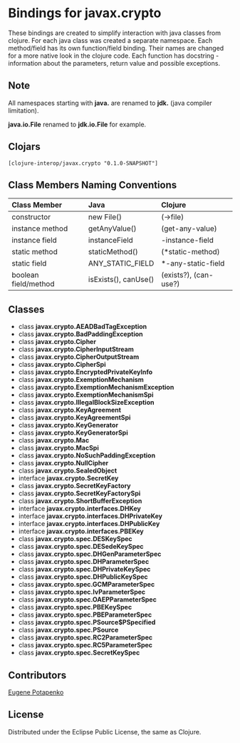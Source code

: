 # Bindings for javax.crypto

These bindings are created to simplify interaction with java classes from clojure.
For each java class was created a separate namespace.
Each method/field has its own function/field binding.
Their names are changed for a more native look in the clojure code. Each function has docstring - information about the parameters, return value and possible exceptions.

## Note

All namespaces starting with **java.** are renamed to **jdk.** (java compiler limitation). 

**java.io.File** renamed to **jdk.io.File** for example. 




## Clojars

```
[clojure-interop/javax.crypto "0.1.0-SNAPSHOT"]
```

## Class Members Naming Conventions

| Class Member | Java | Clojure |
|:--|:--|:--|
| constructor | new File() | (->file) |
| instance method | getAnyValue() | (get-any-value) |
| instance field | instanceField | -instance-field |
| static method | staticMethod() | (*static-method) |
| static field | ANY_STATIC_FIELD | *-any-static-field |
| boolean field/method | isExists(), canUse() | (exists?), (can-use?) |

## Classes

- class **javax.crypto.AEADBadTagException**
- class **javax.crypto.BadPaddingException**
- class **javax.crypto.Cipher**
- class **javax.crypto.CipherInputStream**
- class **javax.crypto.CipherOutputStream**
- class **javax.crypto.CipherSpi**
- class **javax.crypto.EncryptedPrivateKeyInfo**
- class **javax.crypto.ExemptionMechanism**
- class **javax.crypto.ExemptionMechanismException**
- class **javax.crypto.ExemptionMechanismSpi**
- class **javax.crypto.IllegalBlockSizeException**
- class **javax.crypto.KeyAgreement**
- class **javax.crypto.KeyAgreementSpi**
- class **javax.crypto.KeyGenerator**
- class **javax.crypto.KeyGeneratorSpi**
- class **javax.crypto.Mac**
- class **javax.crypto.MacSpi**
- class **javax.crypto.NoSuchPaddingException**
- class **javax.crypto.NullCipher**
- class **javax.crypto.SealedObject**
- interface **javax.crypto.SecretKey**
- class **javax.crypto.SecretKeyFactory**
- class **javax.crypto.SecretKeyFactorySpi**
- class **javax.crypto.ShortBufferException**
- interface **javax.crypto.interfaces.DHKey**
- interface **javax.crypto.interfaces.DHPrivateKey**
- interface **javax.crypto.interfaces.DHPublicKey**
- interface **javax.crypto.interfaces.PBEKey**
- class **javax.crypto.spec.DESKeySpec**
- class **javax.crypto.spec.DESedeKeySpec**
- class **javax.crypto.spec.DHGenParameterSpec**
- class **javax.crypto.spec.DHParameterSpec**
- class **javax.crypto.spec.DHPrivateKeySpec**
- class **javax.crypto.spec.DHPublicKeySpec**
- class **javax.crypto.spec.GCMParameterSpec**
- class **javax.crypto.spec.IvParameterSpec**
- class **javax.crypto.spec.OAEPParameterSpec**
- class **javax.crypto.spec.PBEKeySpec**
- class **javax.crypto.spec.PBEParameterSpec**
- class **javax.crypto.spec.PSource$PSpecified**
- class **javax.crypto.spec.PSource**
- class **javax.crypto.spec.RC2ParameterSpec**
- class **javax.crypto.spec.RC5ParameterSpec**
- class **javax.crypto.spec.SecretKeySpec**

## Contributors

[Eugene Potapenko](https://github.com/potapenko/)

## License

Distributed under the Eclipse Public License, the same as Clojure.
